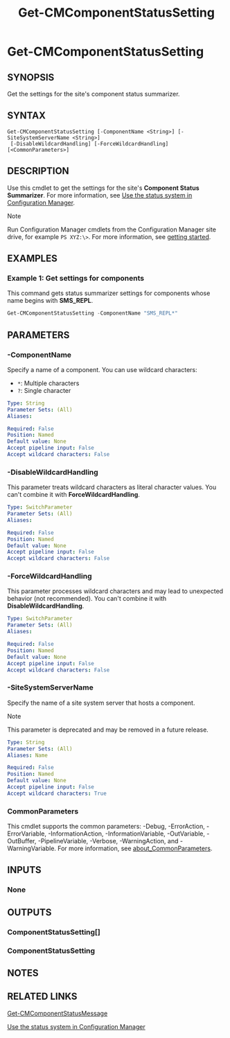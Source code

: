 ﻿---
external help file: AdminUI.PS.dll-Help.xml
Module Name: ConfigurationManager
ms.date: 12/28/2021
schema: 2.0.0
title: Get-CMComponentStatusSetting
---

# Get-CMComponentStatusSetting

## SYNOPSIS

Get the settings for the site's component status summarizer.

## SYNTAX

```
Get-CMComponentStatusSetting [-ComponentName <String>] [-SiteSystemServerName <String>]
 [-DisableWildcardHandling] [-ForceWildcardHandling] [<CommonParameters>]
```

## DESCRIPTION

Use this cmdlet to get the settings for the site's **Component Status Summarizer**. For more information, see [Use the status system in Configuration Manager](/mem/configmgr/core/servers/manage/use-status-system#configure-status-reporting).

> [!NOTE]
> Run Configuration Manager cmdlets from the Configuration Manager site drive, for example `PS XYZ:\>`. For more information, see [getting started](/powershell/sccm/overview).

## EXAMPLES

### Example 1: Get settings for components

This command gets status summarizer settings for components whose name begins with **SMS_REPL**.

```powershell
Get-CMComponentStatusSetting -ComponentName "SMS_REPL*"
```

## PARAMETERS

### -ComponentName

Specify a name of a component. You can use wildcard characters:

- `*`: Multiple characters
- `?`: Single character

```yaml
Type: String
Parameter Sets: (All)
Aliases:

Required: False
Position: Named
Default value: None
Accept pipeline input: False
Accept wildcard characters: False
```

### -DisableWildcardHandling

This parameter treats wildcard characters as literal character values. You can't combine it with **ForceWildcardHandling**.

```yaml
Type: SwitchParameter
Parameter Sets: (All)
Aliases:

Required: False
Position: Named
Default value: None
Accept pipeline input: False
Accept wildcard characters: False
```

### -ForceWildcardHandling

This parameter processes wildcard characters and may lead to unexpected behavior (not recommended). You can't combine it with **DisableWildcardHandling**.

```yaml
Type: SwitchParameter
Parameter Sets: (All)
Aliases:

Required: False
Position: Named
Default value: None
Accept pipeline input: False
Accept wildcard characters: False
```

### -SiteSystemServerName

Specify the name of a site system server that hosts a component.

> [!NOTE]
> This parameter is deprecated and may be removed in a future release.

```yaml
Type: String
Parameter Sets: (All)
Aliases: Name

Required: False
Position: Named
Default value: None
Accept pipeline input: False
Accept wildcard characters: True
```

### CommonParameters
This cmdlet supports the common parameters: -Debug, -ErrorAction, -ErrorVariable, -InformationAction, -InformationVariable, -OutVariable, -OutBuffer, -PipelineVariable, -Verbose, -WarningAction, and -WarningVariable. For more information, see [about_CommonParameters](http://go.microsoft.com/fwlink/?LinkID=113216).

## INPUTS

### None
## OUTPUTS

### ComponentStatusSetting[]
### ComponentStatusSetting
## NOTES

## RELATED LINKS

[Get-CMComponentStatusMessage](Get-CMComponentStatusMessage.md)

[Use the status system in Configuration Manager](/mem/configmgr/core/servers/manage/use-status-system#configure-status-reporting)
